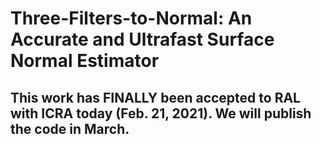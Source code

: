 # Three-Filters-to-Normal: An Accurate and Ultrafast Surface Normal Estimator

## This work has FINALLY been accepted to RAL with ICRA today (Feb. 21, 2021). We will publish the code in March.

